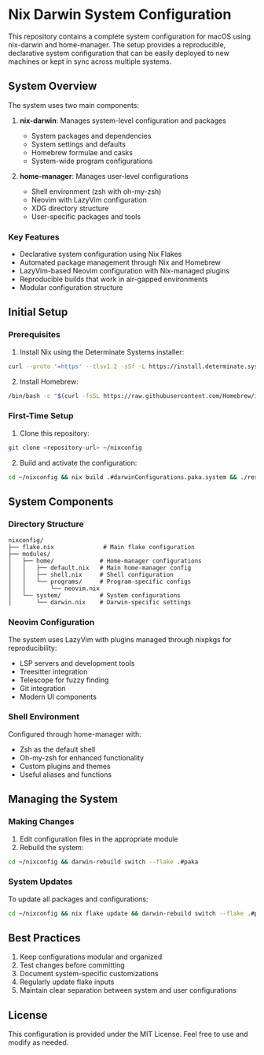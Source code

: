 # Nix Darwin System Configuration

This repository contains a complete system configuration for macOS using nix-darwin and home-manager. The setup provides a reproducible, declarative system configuration that can be easily deployed to new machines or kept in sync across multiple systems.

## System Overview

The system uses two main components:

1. **nix-darwin**: Manages system-level configuration and packages
   - System packages and dependencies
   - System settings and defaults
   - Homebrew formulae and casks
   - System-wide program configurations

2. **home-manager**: Manages user-level configurations
   - Shell environment (zsh with oh-my-zsh)
   - Neovim with LazyVim configuration
   - XDG directory structure
   - User-specific packages and tools

### Key Features

- Declarative system configuration using Nix Flakes
- Automated package management through Nix and Homebrew
- LazyVim-based Neovim configuration with Nix-managed plugins
- Reproducible builds that work in air-gapped environments
- Modular configuration structure

## Initial Setup

### Prerequisites

1. Install Nix using the Determinate Systems installer:
```sh
curl --proto '=https' --tlsv1.2 -sSf -L https://install.determinate.systems/nix | sh -s -- install
```

2. Install Homebrew:
```sh
/bin/bash -c "$(curl -fsSL https://raw.githubusercontent.com/Homebrew/install/HEAD/install.sh)"
```

### First-Time Setup

1. Clone this repository:
```sh
git clone <repository-url> ~/nixconfig
```

2. Build and activate the configuration:
```sh
cd ~/nixconfig && nix build .#darwinConfigurations.paka.system && ./result/sw/bin/darwin-rebuild switch --flake .#paka
```

## System Components

### Directory Structure

```
nixconfig/
├── flake.nix              # Main flake configuration
├── modules/
│   ├── home/             # Home-manager configurations
│   │   ├── default.nix   # Main home-manager config
│   │   ├── shell.nix     # Shell configuration
│   │   └── programs/     # Program-specific configs
│   │       └── neovim.nix
│   └── system/           # System configurations
│       └── darwin.nix    # Darwin-specific settings
```

### Neovim Configuration

The system uses LazyVim with plugins managed through nixpkgs for reproducibility:
- LSP servers and development tools
- Treesitter integration
- Telescope for fuzzy finding
- Git integration
- Modern UI components

### Shell Environment

Configured through home-manager with:
- Zsh as the default shell
- Oh-my-zsh for enhanced functionality
- Custom plugins and themes
- Useful aliases and functions

## Managing the System

### Making Changes

1. Edit configuration files in the appropriate module
2. Rebuild the system:
```sh
cd ~/nixconfig && darwin-rebuild switch --flake .#paka
```

### System Updates

To update all packages and configurations:
```sh
cd ~/nixconfig && nix flake update && darwin-rebuild switch --flake .#paka
```

## Best Practices

1. Keep configurations modular and organized
2. Test changes before committing
3. Document system-specific customizations
4. Regularly update flake inputs
5. Maintain clear separation between system and user configurations

## License

This configuration is provided under the MIT License. Feel free to use and modify as needed.
